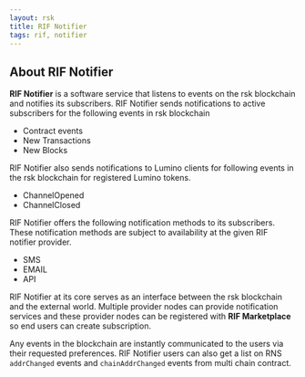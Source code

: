 ```yaml
---
layout: rsk
title: RIF Notifier
tags: rif, notifier
---
```


## About RIF Notifier

 **RIF Notifier** is a software service that listens to events on the rsk blockchain and notifies its subscribers.  RIF Notifier sends notifications to active subscribers for the following events in rsk blockchain

- Contract events
- New Transactions
- New Blocks

 RIF Notifier also sends notifications to Lumino clients for following events in the rsk blockchain for registered Lumino tokens.

- ChannelOpened
- ChannelClosed

RIF Notifier offers the following notification methods to its subscribers.  These notification methods are subject to availability at the given RIF notifier provider.

- SMS
- EMAIL
- API

RIF Notifier at its core serves as an interface between the rsk blockchain and the external world. Multiple provider nodes can provide notification services and these provider nodes can be registered with **RIF Marketplace** so end users can create subscription.

Any events in the blockchain are instantly communicated to the users via their requested preferences. RIF Notifier users can also get a list on RNS `addrChanged` events and `chainAddrChanged` events from multi chain contract.
